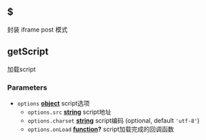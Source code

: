 <!-- Generated by documentation.js. Update this documentation by updating the source code. -->

## $

封装 iframe post 模式

## getScript

加载script

### Parameters

-   `options` **[object][1]** script选项
    -   `options.src` **[string][2]** script地址
    -   `options.charset` **[string][2]** script编码 (optional, default `'utf-8'`)
    -   `options.onLoad` **[function][3]?** script加载完成的回调函数

[1]: https://developer.mozilla.org/docs/Web/JavaScript/Reference/Global_Objects/Object

[2]: https://developer.mozilla.org/docs/Web/JavaScript/Reference/Global_Objects/String

[3]: https://developer.mozilla.org/docs/Web/JavaScript/Reference/Statements/function
